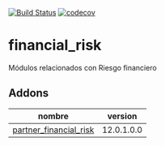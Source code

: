 [![Build Status](https://travis-ci.org/OdooNodrizaTech/financial_risk.svg?branch=12.0)](https://travis-ci.org/OdooNodrizaTech/financial_risk)
[![codecov](https://codecov.io/gh/OdooNodrizaTech/financial_risk/branch/12.0/graph/badge.svg)](https://codecov.io/gh/OdooNodrizaTech/financial_risk)

financial_risk
=========
Módulos relacionados con Riesgo financiero


Addons
----------------
nombre | version
--- | ---
[partner_financial_risk](partner_financial_risk/) | 12.0.1.0.0
